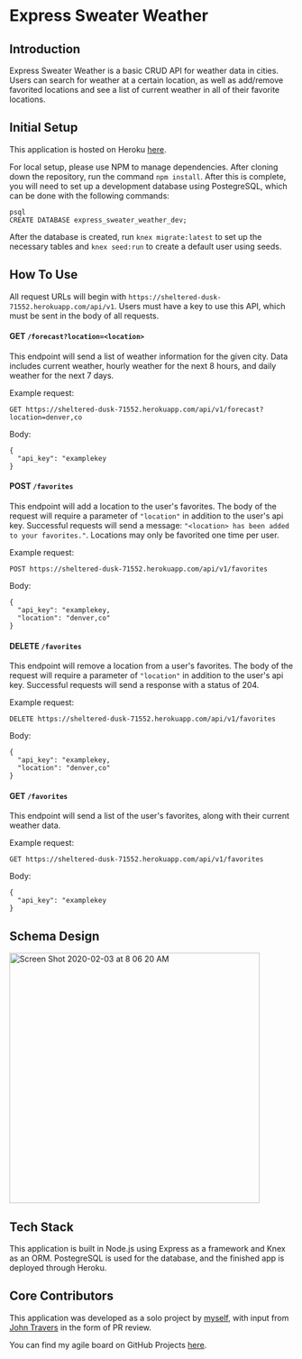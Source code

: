# Express Sweater Weather

## Introduction
Express Sweater Weather is a basic CRUD API for weather data in cities. Users can search for weather at a certain location, as well as add/remove favorited locations and see a list of current weather in all of their favorite locations.

## Initial Setup
This application is hosted on Heroku [here](https://sheltered-dusk-71552.herokuapp.com/).

For local setup, please use NPM to manage dependencies. After cloning down the repository, run the command `npm install`. After this is complete, you will need to set up a development database using PostegreSQL, which can be done with the following commands:
```
psql
CREATE DATABASE express_sweater_weather_dev;
```
After the database is created, run `knex migrate:latest` to set up the necessary tables and `knex seed:run` to create a default user using seeds.

## How To Use
All request URLs will begin with `https://sheltered-dusk-71552.herokuapp.com/api/v1`. Users must have a key to use this API, which must be sent in the body of all requests.

#### GET `/forecast?location=<location>`
This endpoint will send a list of weather information for the given city. Data includes current weather, hourly weather for the next 8 hours, and daily weather for the next 7 days.

Example request:
```
GET https://sheltered-dusk-71552.herokuapp.com/api/v1/forecast?location=denver,co
```
Body:
```
{
  "api_key": "examplekey
}
```

#### POST `/favorites`
This endpoint will add a location to the user's favorites. The body of the request will require a parameter of `"location"` in addition to the user's api key. Successful requests will send a message: `"<location> has been added to your favorites."`. Locations may only be favorited one time per user.

Example request:
```
POST https://sheltered-dusk-71552.herokuapp.com/api/v1/favorites
```
Body:
```
{
  "api_key": "examplekey,
  "location": "denver,co"
}
```

#### DELETE `/favorites`
This endpoint will remove a location from a user's favorites. The body of the request will require a parameter of `"location"` in addition to the user's api key. Successful requests will send a response with a status of 204.

Example request:
```
DELETE https://sheltered-dusk-71552.herokuapp.com/api/v1/favorites
```
Body:
```
{
  "api_key": "examplekey,
  "location": "denver,co"
}
```

#### GET `/favorites`
This endpoint will send a list of the user's favorites, along with their current weather data.

Example request:
```
GET https://sheltered-dusk-71552.herokuapp.com/api/v1/favorites
```
Body:
```
{
  "api_key": "examplekey
}
```

## Schema Design

<img width="444" alt="Screen Shot 2020-02-03 at 8 06 20 AM" src="https://user-images.githubusercontent.com/47759923/73664716-1bc4b300-465d-11ea-9b78-40766bbe65b5.png">

## Tech Stack

This application is built in Node.js using Express as a framework and Knex as an ORM. PostegreSQL is used for the database, and the finished app is deployed through Heroku.

## Core Contributors

This application was developed as a solo project by [myself](https://github.com/rhantak), with input from [John Travers](https://github.com/johnktravers) in the form of PR review.

You can find my agile board on GitHub Projects [here](https://github.com/rhantak/express-sweater-weather/projects/1).
